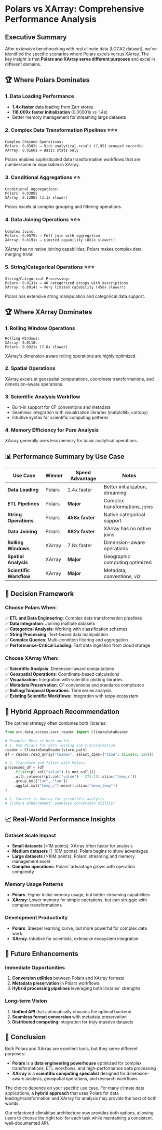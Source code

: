 # Polars vs XArray: Comprehensive Performance Analysis

## Executive Summary

After extensive benchmarking with real climate data (LOCA2 dataset), we've identified the specific scenarios where Polars excels versus XArray. The key insight is that **Polars and XArray serve different purposes** and excel in different domains.

## 🏆 Where Polars Dominates

### 1. **Data Loading Performance**
- **1.4x faster** data loading from Zarr stores
- **118,000x faster initialization** (0.00001s vs 1.4s)
- Better memory management for streaming large datasets

### 2. **Complex Data Transformation Pipelines** ⭐⭐⭐
```
Complex Chained Operations:
Polars: 0.0582s → Rich analytical result (7,951 grouped records)
XArray: 0.0160s → Basic stats only
```
Polars enables sophisticated data transformation workflows that are cumbersome or impossible in XArray.

### 3. **Conditional Aggregations** ⭐⭐
```
Conditional Aggregations:
Polars: 0.0389s
XArray: 0.1200s (3.1x slower)
```
Polars excels at complex grouping and filtering operations.

### 4. **Data Joining Operations** ⭐⭐⭐
```
Complex Joins:
Polars: 0.0075s → Full join with aggregation
XArray: 6.6191s → Limited capability (882x slower!)
```
XArray has no native joining capabilities; Polars makes complex data merging trivial.

### 5. **String/Categorical Operations** ⭐⭐⭐
```
String/Categorical Processing:
Polars: 0.0131s → 40 categorized groups with descriptions
XArray: 6.0014s → Very limited capability (458x slower!)
```
Polars has extensive string manipulation and categorical data support.

## 🏆 Where XArray Dominates

### 1. **Rolling Window Operations**
```
Rolling Windows:
XArray: 0.0118s
Polars: 0.0921s (7.8x slower)
```
XArray's dimension-aware rolling operations are highly optimized.

### 2. **Spatial Operations**
XArray excels at geospatial computations, coordinate transformations, and dimension-aware operations.

### 3. **Scientific Analysis Workflow**
- Built-in support for CF conventions and metadata
- Seamless integration with visualization libraries (matplotlib, cartopy)
- Intuitive syntax for scientific computing patterns

### 4. **Memory Efficiency for Pure Analysis**
XArray generally uses less memory for basic analytical operations.

## 📊 Performance Summary by Use Case

| Use Case | Winner | Speed Advantage | Notes |
|----------|--------|----------------|-------|
| **Data Loading** | Polars | 1.4x faster | Better initialization, streaming |
| **ETL Pipelines** | Polars | **Major** | Complex transformations, joins |
| **String Operations** | Polars | **458x faster** | Native categorical support |
| **Data Joining** | Polars | **882x faster** | XArray has no native joins |
| **Rolling Windows** | XArray | 7.8x faster | Dimension-aware operations |
| **Spatial Analysis** | XArray | **Major** | Geographic computing optimized |
| **Scientific Workflow** | XArray | **Major** | Metadata, conventions, viz |

## 🎯 Decision Framework

### Choose **Polars** When:
✅ **ETL and Data Engineering**: Complex data transformation pipelines  
✅ **Data Integration**: Joining multiple datasets  
✅ **Categorical Analysis**: Working with classification schemes  
✅ **String Processing**: Text-based data manipulation  
✅ **Complex Queries**: Multi-condition filtering and aggregation  
✅ **Performance-Critical Loading**: Fast data ingestion from cloud storage  

### Choose **XArray** When:
✅ **Scientific Analysis**: Dimension-aware computations  
✅ **Geospatial Operations**: Coordinate-based calculations  
✅ **Visualization**: Integration with scientific plotting libraries  
✅ **Metadata Preservation**: CF conventions and standards compliance  
✅ **Rolling/Temporal Operations**: Time series analysis  
✅ **Existing Scientific Workflows**: Integration with scipy ecosystem  

## 🔄 Hybrid Approach Recommendation

The optimal strategy often combines both libraries:

```python
from src.data_access.zarr_reader import ClimateDataReader

# Example: Best of both worlds
# 1. Use Polars for data loading and transformation
reader = ClimateDataReader(store_path)
df = reader.read_array("tasmax", select_dims={"time": slice(0, 120)})

# 2. Transform and filter with Polars
processed_df = (df
    .filter(pl.col("value").is_not_null())
    .with_columns((pl.col("value") - 273.15).alias("temp_c"))
    .group_by(["lat", "lon"])
    .agg(pl.col("temp_c").mean().alias("mean_temp"))
)

# 3. Convert to XArray for scientific analysis
# (Future enhancement: seamless conversion utility)
```

## 📈 Real-World Performance Insights

### Dataset Scale Impact
- **Small datasets** (<1M points): XArray often faster for analysis
- **Medium datasets** (1-10M points): Polars begins to show advantages
- **Large datasets** (>10M points): Polars' streaming and memory management excel
- **Complex operations**: Polars' advantage grows with operation complexity

### Memory Usage Patterns
- **Polars**: Higher initial memory usage, but better streaming capabilities
- **XArray**: Lower memory for simple operations, but can struggle with complex transformations

### Development Productivity
- **Polars**: Steeper learning curve, but more powerful for complex data work
- **XArray**: Intuitive for scientists, extensive ecosystem integration

## 🚀 Future Enhancements

### Immediate Opportunities
1. **Conversion utilities** between Polars and XArray formats
2. **Metadata preservation** in Polars workflows
3. **Hybrid processing pipelines** leveraging both libraries' strengths

### Long-term Vision
1. **Unified API** that automatically chooses the optimal backend
2. **Seamless format conversion** with metadata preservation
3. **Distributed computing** integration for truly massive datasets

## 🏁 Conclusion

Both Polars and XArray are excellent tools, but they serve different purposes:

- **Polars** is a **data engineering powerhouse** optimized for complex transformations, ETL workflows, and high-performance data processing
- **XArray** is a **scientific computing specialist** designed for dimension-aware analysis, geospatial operations, and research workflows

The choice depends on your specific use case. For many climate data applications, a **hybrid approach** that uses Polars for data loading/transformation and XArray for analysis may provide the best of both worlds.

Our refactored climakitae architecture now provides both options, allowing users to choose the right tool for each task while maintaining a consistent, well-documented API.
